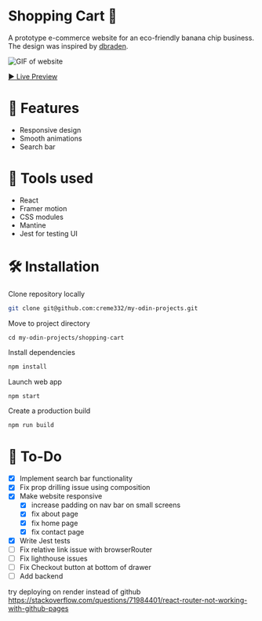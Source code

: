 # Shopping Cart 🛒
A prototype e-commerce website for an eco-friendly banana chip business. The design was inspired by [dbraden](https://www.figma.com/@dbraden).

![GIF of website]()

[▶ Live Preview](https://creme332.github.io/my-odin-projects/shopping-cart/build/)
  
# 🚀 Features
- Responsive design
- Smooth animations
- Search bar

# 🔨 Tools used
- React
- Framer motion
- CSS modules
- Mantine
- Jest for testing UI

# 🛠 Installation
Clone repository locally
```bash
git clone git@github.com:creme332/my-odin-projects.git
```
Move to project directory
```
cd my-odin-projects/shopping-cart
```
Install dependencies
```bash
npm install
```
Launch web app  
```bash
npm start
```
Create a production build
```bash
npm run build
```

# 🔨 To-Do
- [x] Implement search bar functionality
- [x] Fix prop drilling issue using composition
- [x] Make website responsive 
  - [x] increase padding on nav bar on small screens
  - [x] fix about page
  - [x] fix home page
  - [x] fix contact page
- [x] Write Jest tests
- [ ] Fix relative link issue with browserRouter
- [ ] Fix lighthouse issues
- [ ] Fix Checkout button at bottom of drawer
- [ ] Add backend

try deploying on render instead of github
https://stackoverflow.com/questions/71984401/react-router-not-working-with-github-pages

